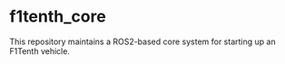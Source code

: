 # f1tenth_core
This repository maintains a ROS2-based core system for starting up an F1Tenth vehicle.
